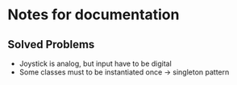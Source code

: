 # Notes for documentation

## Solved Problems

- Joystick is analog, but input have to be digital
- Some classes must to be instantiated once -> singleton pattern
